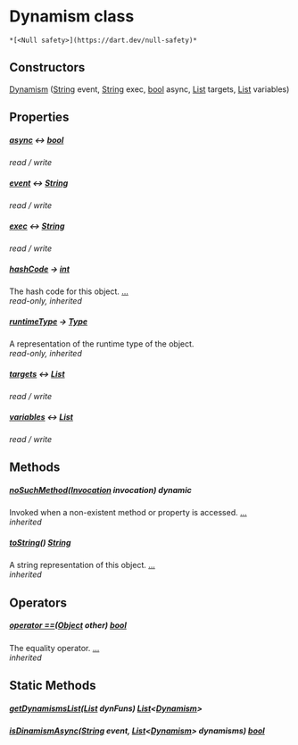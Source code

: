 


# Dynamism class






    *[<Null safety>](https://dart.dev/null-safety)*






## Constructors

[Dynamism](../smeup_models_dynamism/Dynamism/Dynamism.md) ([String](https://api.flutter.dev/flutter/dart-core/String-class.html) event, [String](https://api.flutter.dev/flutter/dart-core/String-class.html) exec, [bool](https://api.flutter.dev/flutter/dart-core/bool-class.html) async, [List](https://api.flutter.dev/flutter/dart-core/List-class.html) targets, [List](https://api.flutter.dev/flutter/dart-core/List-class.html) variables)

    


## Properties

##### [async](../smeup_models_dynamism/Dynamism/async.md) &#8596; [bool](https://api.flutter.dev/flutter/dart-core/bool-class.html)



   
_read / write_



##### [event](../smeup_models_dynamism/Dynamism/event.md) &#8596; [String](https://api.flutter.dev/flutter/dart-core/String-class.html)



   
_read / write_



##### [exec](../smeup_models_dynamism/Dynamism/exec.md) &#8596; [String](https://api.flutter.dev/flutter/dart-core/String-class.html)



   
_read / write_



##### [hashCode](https://api.flutter.dev/flutter/dart-core/Object/hashCode.html) &#8594; [int](https://api.flutter.dev/flutter/dart-core/int-class.html)



The hash code for this object. [...](https://api.flutter.dev/flutter/dart-core/Object/hashCode.html)  
_read-only, inherited_



##### [runtimeType](https://api.flutter.dev/flutter/dart-core/Object/runtimeType.html) &#8594; [Type](https://api.flutter.dev/flutter/dart-core/Type-class.html)



A representation of the runtime type of the object.   
_read-only, inherited_



##### [targets](../smeup_models_dynamism/Dynamism/targets.md) &#8596; [List](https://api.flutter.dev/flutter/dart-core/List-class.html)



   
_read / write_



##### [variables](../smeup_models_dynamism/Dynamism/variables.md) &#8596; [List](https://api.flutter.dev/flutter/dart-core/List-class.html)



   
_read / write_




## Methods

##### [noSuchMethod](https://api.flutter.dev/flutter/dart-core/Object/noSuchMethod.html)([Invocation](https://api.flutter.dev/flutter/dart-core/Invocation-class.html) invocation) dynamic



Invoked when a non-existent method or property is accessed. [...](https://api.flutter.dev/flutter/dart-core/Object/noSuchMethod.html)  
_inherited_



##### [toString](https://api.flutter.dev/flutter/dart-core/Object/toString.html)() [String](https://api.flutter.dev/flutter/dart-core/String-class.html)



A string representation of this object. [...](https://api.flutter.dev/flutter/dart-core/Object/toString.html)  
_inherited_




## Operators

##### [operator ==](https://api.flutter.dev/flutter/dart-core/Object/operator_equals.html)([Object](https://api.flutter.dev/flutter/dart-core/Object-class.html) other) [bool](https://api.flutter.dev/flutter/dart-core/bool-class.html)



The equality operator. [...](https://api.flutter.dev/flutter/dart-core/Object/operator_equals.html)  
_inherited_





## Static Methods

##### [getDynamismsList](../smeup_models_dynamism/Dynamism/getDynamismsList.md)([List](https://api.flutter.dev/flutter/dart-core/List-class.html) dynFuns) [List](https://api.flutter.dev/flutter/dart-core/List-class.html)&lt;[Dynamism](../smeup_models_dynamism/Dynamism-class.md)>



   




##### [isDinamismAsync](../smeup_models_dynamism/Dynamism/isDinamismAsync.md)([String](https://api.flutter.dev/flutter/dart-core/String-class.html) event, [List](https://api.flutter.dev/flutter/dart-core/List-class.html)&lt;[Dynamism](../smeup_models_dynamism/Dynamism-class.md)> dynamisms) [bool](https://api.flutter.dev/flutter/dart-core/bool-class.html)



   










